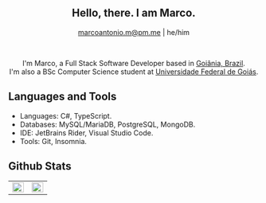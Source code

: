 <div align="center">

<h2>Hello, there. I am Marco.</h2>

marcoantonio.m@pm.me | he/him

<br/>

I'm Marco, a Full Stack Software Developer based in [Goiânia, Brazil](https://en.wikipedia.org/wiki/Goi%C3%A2nia).
<br/>
I'm also a BSc Computer Science student at [Universidade Federal de Goiás](ufg.br).

</div>


## Languages and Tools

- Languages: C#, TypeScript.
- Databases: MySQL/MariaDB, PostgreSQL, MongoDB.
- IDE: JetBrains Rider, Visual Studio Code.
- Tools: Git, Insomnia.

## Github Stats

<table><tr><td valign="top" width="50%">

<img src="https://github-readme-stats.vercel.app/api?username=marcodsl&show_icons=true&count_private=true&hide_border=true" align="left" style="width: 100%" />

</td><td valign="top" width="50%">

<img src="https://github-readme-stats.vercel.app/api/top-langs/?username=marcodsl&hide_border=true&layout=compact&hide=rescript" align="left" style="width: 100%" />

</td></tr></table>
